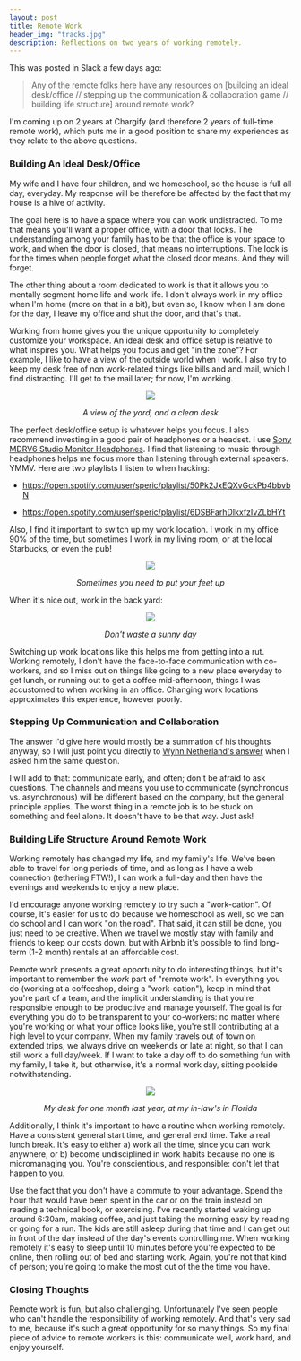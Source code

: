 ```yaml
---
layout: post
title: Remote Work
header_img: "tracks.jpg"
description: Reflections on two years of working remotely.
---
```

<p>This was posted in Slack a few days ago:</p>

<blockquote>
  <p>Any of the remote folks here have any resources on [building an ideal desk/office // stepping up the communication & collaboration game // building life structure] around remote work?</p>
</blockquote>

<p>I'm coming up on 2 years at Chargify (and therefore 2 years of
full-time remote work), which puts me in a good position to share my experiences as they relate to the above questions.</p>

<h3>Building An Ideal Desk/Office</h3>
<p>My wife and I have four children, and we homeschool, so the house is full all day, everyday. My response will be therefore be affected by the fact that my house is a hive of activity.</p>

<p>The goal here is to have a space where you can work undistracted. To me that means you'll want a proper office, with a door that locks. The understanding among your family has to be that the office is your space to work, and when the door is closed, that means no interruptions. The lock is for the times when people forget what the closed door means. And they will forget.</p>

<p>The other thing about a room dedicated to work is that it allows you
to mentally segment home life and work life. I don't always work in my
office when I'm home (more on that in a bit), but even so, I know when I
am done for the day, I leave my office and shut the door, and that's
that.</p>

<p>Working from home gives you the unique opportunity to completely
customize your workspace. An ideal desk and office setup is relative to
what inspires you. What helps you focus and get "in the zone"? For
example, I like to have a view of the outside world when I work. I also try to
keep my desk free of non work-related things like bills and and
mail, which I find distracting. I'll get to the mail later; for now, I'm
working.</p>

<center><div><img
src="https://igcdn-photos-d-a.akamaihd.net/hphotos-ak-xaf1/t51.2885-15/11254303_850487341672995_1905324248_n.jpg"/><p><i>A view of the yard, and a clean desk</i></p></div></center>

<p>The perfect desk/office setup is whatever helps you focus. I also
recommend investing in a good pair of headphones or a headset. I use <a
href="http://www.amazon.com/Sony-MDRV6-Studio-Monitor-Headphones/dp/B00001WRSJ">Sony MDRV6 Studio Monitor Headphones</a>. I find that listening to music through headphones helps me focus more than listening through external speakers. YMMV. Here are two playlists I listen to when hacking:</p>
<ul>
  <li><p><a
href="https://open.spotify.com/user/speric/playlist/50Pk2JxEQXvGckPb4bbvbN">https://open.spotify.com/user/speric/playlist/50Pk2JxEQXvGckPb4bbvbN</a></p></li>
  <li><p><a
href="https://open.spotify.com/user/speric/playlist/6DSBFarhDIkxfzIvZLbHYt">https://open.spotify.com/user/speric/playlist/6DSBFarhDIkxfzIvZLbHYt</a></p></li>
</ul>

<p>Also, I find it important to switch up my work location. I work in my
office 90% of the time, but sometimes I work in my living room, or at the local Starbucks, or even the pub!</p>

<center><div><img
src="https://igcdn-photos-e-a.akamaihd.net/hphotos-ak-xpa1/t51.2885-15/10707038_1514120335491692_639196564_n.jpg"/><p><i>Sometimes you need to put your feet up</i></p></div></center>

<p>When it's nice out, work in the back yard:</p>
<center><div><img
src="https://igcdn-photos-g-a.akamaihd.net/hphotos-ak-xap1/t51.2885-15/929217_269130189953238_1615844018_n.jpg"/><p><i>Don't waste a sunny day</i></p></div></center>

<p>Switching up work locations like this helps me from getting into a
rut. Working remotely, I don't have the face-to-face communication with
co-workers, and so I miss out on things like going to a new place
everyday to get lunch, or running out to get a coffee mid-afternoon,
things I was accustomed to when working in an office. Changing work
locations approximates this experience, however poorly.</p>

<h3>Stepping Up Communication and Collaboration</h3>
<p>The answer I'd give here would mostly be a summation of his thoughts anyway,
so I will just point you directly to <a
href="https://github.com/pengwynn/pingwynn/issues/3">Wynn Netherland's answer</a> when I asked him the
same question.</p>

<p>I will add to that: communicate early, and often; don't be afraid to ask questions. The channels and means you use to communicate (synchronous vs. asynchronous) will be different based on the company, but the general principle applies. The worst thing in a remote job is to be stuck on something and feel alone. It doesn't have to be that way. Just ask!</p>

<h3>Building Life Structure Around Remote Work</h3>
<p>Working remotely has changed my life, and my family's life. We've
been able to travel for long periods of time, and as long as I have a
web connection (tethering FTW!), I can work a full-day and then have the
evenings and weekends to enjoy a new place.</p>

<p>I'd encourage anyone working remotely to try such a "work-cation". Of
course, it's easier for us to do because we homeschool as well, so we
can do school and I can work "on the road". That said, it can still be
done, you just need to be creative. When we travel we mostly stay with
family and friends to keep our costs down, but with Airbnb it's possible
to find long-term (1-2 month) rentals at an affordable cost.</p>

<p>Remote work presents a great opportunity to do interesting things,
but it's important to remember the <i>work</i> part of "remote work". In
everything you do (working at a coffeeshop, doing a "work-cation"), keep
in mind that you're part of a team, and the implicit understanding is
that you're responsible enough to be productive and manage yourself. The
goal is for everything you do to be transparent to your co-workers: no
matter where you're working or what your office looks like, you're still
contributing at a high level to your company. When my family travels out of
town on extended trips, we always drive on weekends or late at night, so
that I can still work a full day/week. If I want to take a day off to
do something fun with my family, I take it, but otherwise, it's a normal
work day, sitting poolside notwithstanding.</p>

<center><div><img
src="https://igcdn-photos-e-a.akamaihd.net/hphotos-ak-xtp1/t51.2885-15/1538529_1475648599328884_225936597_n.jpg"/><p><i>My desk for one month last year, at my in-law's in Florida</i></p></div></center>

<p>Additionally, I think it's important to have a routine when working
remotely. Have a consistent general start time, and general end time. Take a real
lunch break. It's easy to either a) work all the time, since you can
work anywhere, or b) become undisciplined in work habits because no one
is micromanaging you. You're conscientious, and responsible: don't let
that happen to you.</p>

<p>Use the fact that you don't have a commute to your advantage. Spend
the hour that would have been spent in the car or on the train instead on reading a technical
book, or exercising. I've recently started waking up around 6:30am,
making coffee, and just taking the morning easy by reading or going for
a run. The kids are still asleep during that time and I can get out in
front of the day instead of the day's events controlling me. When
working remotely it's easy to sleep until 10 minutes before you're
expected to be online, then rolling out of bed and starting work. Again,
you're not that kind of person; you're going to make the most out of the
the time you have.</p>

<h3>Closing Thoughts</h3>
<p>Remote work is fun, but also challenging. Unfortunately I've seen
people who can't handle the responsibility of working remotely. And
that's very sad to me, because it's such a great opportunity for so many
things. So my final piece of advice to
remote workers is this: communicate well, work hard, and enjoy yourself.</p>
